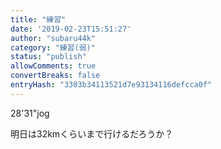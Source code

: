 ```yaml
---
title: "練習"
date: '2019-02-23T15:51:27'
author: "subaru44k"
category: "練習(弱)"
status: "publish"
allowComments: true
convertBreaks: false
entryHash: "3303b34113521d7e93134116defcca0f"
---
```

28'31"jog

明日は32kmくらいまで行けるだろうか？
